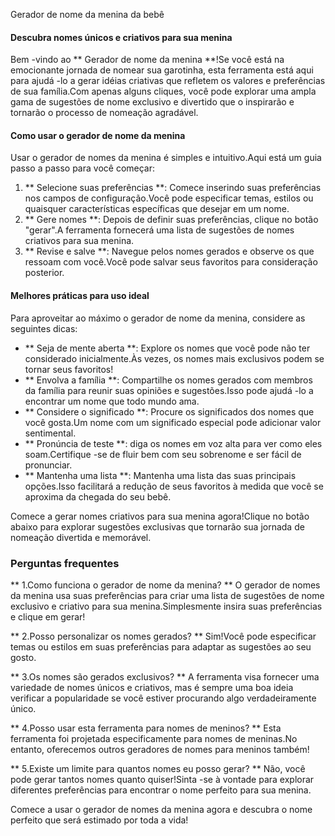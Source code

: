 Gerador de nome da menina da bebê

#### Descubra nomes únicos e criativos para sua menina

Bem -vindo ao ** Gerador de nome da menina **!Se você está na emocionante jornada de nomear sua garotinha, esta ferramenta está aqui para ajudá -lo a gerar idéias criativas que refletem os valores e preferências de sua família.Com apenas alguns cliques, você pode explorar uma ampla gama de sugestões de nome exclusivo e divertido que o inspirarão e tornarão o processo de nomeação agradável.

#### Como usar o gerador de nome da menina

Usar o gerador de nomes da menina é simples e intuitivo.Aqui está um guia passo a passo para você começar:

1. ** Selecione suas preferências **: Comece inserindo suas preferências nos campos de configuração.Você pode especificar temas, estilos ou quaisquer características específicas que desejar em um nome.
2. ** Gere nomes **: Depois de definir suas preferências, clique no botão "gerar".A ferramenta fornecerá uma lista de sugestões de nomes criativos para sua menina.
3. ** Revise e salve **: Navegue pelos nomes gerados e observe os que ressoam com você.Você pode salvar seus favoritos para consideração posterior.

#### Melhores práticas para uso ideal

Para aproveitar ao máximo o gerador de nome da menina, considere as seguintes dicas:

- ** Seja de mente aberta **: Explore os nomes que você pode não ter considerado inicialmente.Às vezes, os nomes mais exclusivos podem se tornar seus favoritos!
- ** Envolva a família **: Compartilhe os nomes gerados com membros da família para reunir suas opiniões e sugestões.Isso pode ajudá -lo a encontrar um nome que todo mundo ama.
- ** Considere o significado **: Procure os significados dos nomes que você gosta.Um nome com um significado especial pode adicionar valor sentimental.
- ** Pronúncia de teste **: diga os nomes em voz alta para ver como eles soam.Certifique -se de fluir bem com seu sobrenome e ser fácil de pronunciar.
- ** Mantenha uma lista **: Mantenha uma lista das suas principais opções.Isso facilitará a redução de seus favoritos à medida que você se aproxima da chegada do seu bebê.

Comece a gerar nomes criativos para sua menina agora!Clique no botão abaixo para explorar sugestões exclusivas que tornarão sua jornada de nomeação divertida e memorável.

### Perguntas frequentes

** 1.Como funciona o gerador de nome da menina? **
O gerador de nomes da menina usa suas preferências para criar uma lista de sugestões de nome exclusivo e criativo para sua menina.Simplesmente insira suas preferências e clique em gerar!

** 2.Posso personalizar os nomes gerados? **
Sim!Você pode especificar temas ou estilos em suas preferências para adaptar as sugestões ao seu gosto.

** 3.Os nomes são gerados exclusivos? **
A ferramenta visa fornecer uma variedade de nomes únicos e criativos, mas é sempre uma boa ideia verificar a popularidade se você estiver procurando algo verdadeiramente único.

** 4.Posso usar esta ferramenta para nomes de meninos? **
Esta ferramenta foi projetada especificamente para nomes de meninas.No entanto, oferecemos outros geradores de nomes para meninos também!

** 5.Existe um limite para quantos nomes eu posso gerar? **
Não, você pode gerar tantos nomes quanto quiser!Sinta -se à vontade para explorar diferentes preferências para encontrar o nome perfeito para sua menina.

Comece a usar o gerador de nomes da menina agora e descubra o nome perfeito que será estimado por toda a vida!